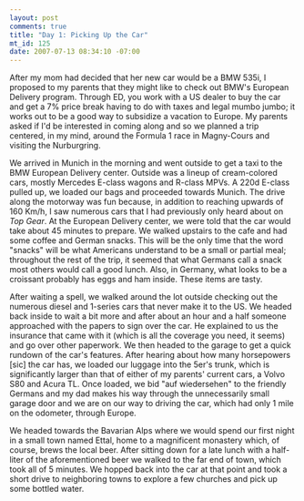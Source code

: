 ```yaml
--- 
layout: post
comments: true
title: "Day 1: Picking Up the Car"
mt_id: 125
date: 2007-07-13 08:34:10 -07:00
---
```

After my mom had decided that her new car would be a BMW 535i, I proposed to my parents that they might like to check out BMW's European Delivery program.  Through ED, you work with a US dealer to buy the car and get a 7% price break having to do with taxes and legal mumbo jumbo; it works out to be a good way to subsidize a vacation to Europe.  My parents asked if I'd be interested in coming along and so we planned a trip centered, in my mind, around the Formula 1 race in Magny-Cours and visiting the Nurburgring.

We arrived in Munich in the morning and went outside to get a taxi to the BMW European Delivery center.  Outside was a lineup of cream-colored cars, mostly Mercedes E-class wagons and R-class MPVs.  A 220d E-class pulled up, we loaded our bags and proceeded towards Munich.  The drive along the motorway was fun because, in addition to reaching upwards of 160 Km/h, I saw numerous cars that I had previously only heard about on *Top Gear*.  At the European Delivery center, we were told that the car would take about 45 minutes to prepare.  We walked upstairs to the cafe and had some coffee and German snacks.  This will be the only time that the word "snacks" will be what Americans understand to be a small or partial meal; throughout the rest of the trip, it seemed that what Germans call a snack most others would call a good lunch.  Also, in Germany, what looks to be a croissant probably has eggs and ham inside.  These items are tasty.

After waiting a spell, we walked around the lot outside checking out the numerous diesel and 1-series cars that never make it to the US.  We headed back inside to wait a bit more and after about an hour and a half someone approached with the papers to sign over the car.  He explained to us the insurance that came with it (which is all the coverage you need, it seems) and go over other paperwork.  We then headed to the garage to get a quick rundown of the car's features.  After hearing about how many horsepowers [sic] the car has, we loaded our luggage into the 5er's trunk, which is significantly larger than that of either of my parents' current cars, a Volvo S80 and Acura TL.  Once loaded, we bid "auf wiedersehen" to the friendly Germans and my dad makes his way through the unnecessarily small garage door and we are on our way to driving the car, which had only 1 mile on the odometer, through Europe.

We headed towards the Bavarian Alps where we would spend our first night in a small town named Ettal, home to a magnificent monastery which, of course, brews the local beer.  After sitting down for a late lunch with a half-liter of the aforementioned beer we walked to the far end of town, which took all of 5 minutes.  We hopped back into the car at that point and took a short drive to neighboring towns to explore a few churches and pick up some bottled water.
